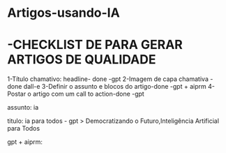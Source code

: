 # Artigos-usando-IA

# -CHECKLIST DE PARA GERAR ARTIGOS DE QUALIDADE

</h1>1-Título chamativo: headline- done -gpt
2-Imagem de capa chamativa -done dall-e
3-Definir o assunto e blocos do artigo-done -gpt + aiprm
4-Postar o artigo com um call to action-done -gpt



assunto: ia 

titulo: ia para todos - gpt > Democratizando o Futuro,Inteligência Artificial para Todos

gpt + aiprm:
